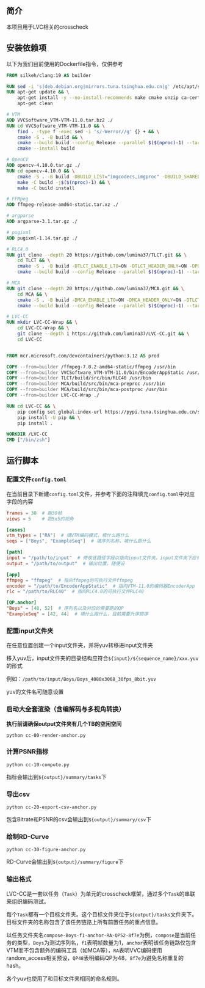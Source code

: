 ## 简介

本项目用于LVC相关的crosscheck

## 安装依赖项

以下为我们目前使用的Dockerfile指令，仅供参考

```Dockerfile
FROM silkeh/clang:19 AS builder

RUN sed -i 's|deb.debian.org|mirrors.tuna.tsinghua.edu.cn|g' /etc/apt/sources.list.d/debian.sources
RUN apt-get update && \
    apt-get install -y --no-install-recommends make cmake unzip ca-certificates git && \
    apt-get clean

# VTM
ADD VVCSoftware_VTM-VTM-11.0.tar.bz2 ./
RUN cd VVCSoftware_VTM-VTM-11.0 && \
    find . -type f -exec sed -i 's/-Werror//g' {} + && \
    cmake -S . -B build && \
    cmake --build build --config Release --parallel $($(nproc)-1) --target EncoderApp && \
    cmake --install build

# OpenCV
ADD opencv-4.10.0.tar.gz ./
RUN cd opencv-4.10.0 && \
    cmake -S . -B build -DBUILD_LIST="imgcodecs,imgproc" -DBUILD_SHARED_LIBS=OFF -DCV_TRACE=OFF -DCPU_BASELINE=AVX2 -DCPU_DISPATCH=AVX2 -DOPENCV_ENABLE_ALLOCATOR_STATS=OFF -DWITH_ADE=OFF -DWITH_DSHOW=OFF -DWITH_FFMPEG=OFF -DWITH_IMGCODEC_HDR=OFF -DWITH_IMGCODEC_PFM=OFF -DWITH_IMGCODEC_PXM=OFF -DWITH_IMGCODEC_SUNRASTER=OFF -DWITH_IPP=OFF -DWITH_ITT=OFF -DWITH_JASPER=OFF -DWITH_JPEG=OFF -DWITH_LAPACK=OFF -DWITH_OPENCL=OFF -DWITH_OPENEXR=OFF -DWITH_OPENJPEG=OFF -DWITH_PROTOBUF=OFF -DWITH_TIFF=OFF -DWITH_WEBP=OFF && \
    make -C build -j$($(nproc)-1) && \
    make -C build install

# FFMpeg
ADD ffmpeg-release-amd64-static.tar.xz ./

# argparse
ADD argparse-3.1.tar.gz ./

# pugixml
ADD pugixml-1.14.tar.gz ./

# RLC4.0
RUN git clone --depth 20 https://github.com/lumina37/TLCT.git && \
    cd TLCT && \
    cmake -S . -B build -DTLCT_ENABLE_LTO=ON -DTLCT_HEADER_ONLY=ON -DPUGIXML_HEADER_ONLY=ON -DTLCT_ARGPARSE_PATH=/argparse-3.1 -DTLCT_PUGIXML_PATH=/pugixml-1.14 && \
    cmake --build build --config Release --parallel $($(nproc)-1) --target RLC40

# MCA
RUN git clone --depth 20 https://github.com/lumina37/MCA.git && \
    cd MCA && \
    cmake -S . -B build -DMCA_ENABLE_LTO=ON -DMCA_HEADER_ONLY=ON -DTLCT_HEADER_ONLY=ON -DPUGIXML_HEADER_ONLY=ON -DMCA_ARGPARSE_PATH=/argparse-3.1 -DTLCT_PUGIXML_PATH=/pugixml-1.14 -DMCA_TLCT_PATH=/TLCT && \
    cmake --build build --config Release --parallel $($(nproc)-1) --target mca-preproc mca-postproc

# LVC-CC
RUN mkdir LVC-CC-Wrap && \
    cd LVC-CC-Wrap && \
    git clone --depth 1 https://github.com/lumina37/LVC-CC.git && \
    cd LVC-CC


FROM mcr.microsoft.com/devcontainers/python:3.12 AS prod

COPY --from=builder /ffmpeg-7.0.2-amd64-static/ffmpeg /usr/bin
COPY --from=builder VVCSoftware_VTM-VTM-11.0/bin/EncoderAppStatic /usr/bin
COPY --from=builder TLCT/build/src/bin/RLC40 /usr/bin
COPY --from=builder MCA/build/src/bin/mca-preproc /usr/bin
COPY --from=builder MCA/build/src/bin/mca-postproc /usr/bin
COPY --from=builder LVC-CC-Wrap ./

RUN cd LVC-CC && \
    pip config set global.index-url https://pypi.tuna.tsinghua.edu.cn/simple && \
    pip install -U pip && \
    pip install .

WORKDIR /LVC-CC
CMD ["/bin/zsh"]
```

## 运行脚本

### 配置文件`config.toml`

在当前目录下新建`config.toml`文件，并参考下面的注释填充`config.toml`中对应字段的内容

```toml
frames = 30  # 跑30帧
views = 5    # 跑5x5的视角

[cases]
vtm_types = ["RA"]  # 填VTM编码模式，填什么跑什么
seqs = ["Boys", "ExampleSeq"]  # 填序列名称，填什么跑什么

[path]
input = "/path/to/input"  # 修改该路径字段以指向input文件夹。input文件夹下应有下载解压后的yuv文件
output = "/path/to/output"  # 输出位置，随便设

[app]
ffmpeg = "ffmpeg"  # 指向ffmpeg的可执行文件ffmpeg
encoder = "/path/to/EncoderAppStatic"  # 指向VTM-11.0的编码器EncoderApp
rlc = "/path/to/RLC40"  # 指向RLC4.0的可执行文件RLC40

[QP.anchor]
"Boys" = [48, 52]  # 序列名以及对应的需要跑的QP
"ExampleSeq" = [42, 44]  # 填什么跑什么，目前需要升序排序
```

### 配置input文件夹

在任意位置创建一个input文件夹，并将yuv转移进input文件夹

移入yuv后，input文件夹的目录结构应符合`${input}/${sequence_name}/xxx.yuv`的形式

例如：`/path/to/input/Boys/Boys_4080x3068_30fps_8bit.yuv`

yuv的文件名可随意设置

### 启动大全套渲染（含编解码与多视角转换）

**执行前请确保output文件夹有几个TB的空闲空间**

```shell
python cc-00-render-anchor.py
```

### 计算PSNR指标

```shell
python cc-10-compute.py
```

指标会输出到`${output}/summary/tasks`下

### 导出csv

```shell
python cc-20-export-csv-anchor.py
```

包含Bitrate和PSNR的csv会输出到`${output}/summary/csv`下

### 绘制RD-Curve

```shell
python cc-30-figure-anchor.py
```

RD-Curve会输出到`${output}/summary/figure`下

### 输出格式

LVC-CC是一套以任务（`Task`）为单元的crosscheck框架，通过多个`Task`的串联来组织编码测试。

每个`Task`都有一个目标文件夹。这个目标文件夹位于`${output}/tasks`文件夹下。目标文件夹的名称包含了该任务链路上所有前置任务的重点信息。

以任务文件夹名`compose-Boys-f1-anchor-RA-QP52-8f7e`为例，`compose`是当前任务的类型，`Boys`为测试序列名，`f1`表明帧数量为1，`anchor`表明该任务链路仅包含VTM而不包含额外的编码工具（如MCA等），`RA`表明VVC编码使用random_access相关预设，`QP48`表明编码QP为48，`8f7e`为避免名称重复的hash。

各个yuv也使用了和目标文件夹相同的命名规则。
